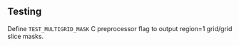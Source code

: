 ## Testing

Define `TEST_MULTIGRID_MASK` C preprocessor flag to output region=1 grid/grid slice masks.